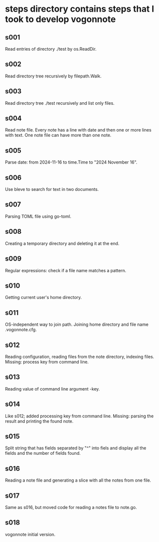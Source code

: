 # steps directory contains steps that I took to develop vogonnote

## s001
Read entries of directory ./test by os.ReadDir.

## s002
Read directory tree recursively by filepath.Walk.

## s003
Read directory tree ./test recursively and list only files.

## s004
Read note file. Every note has a line with date and then one
or more lines with text. One note file can have more than one
note.

## s005
Parse date: from 2024-11-16 to time.Time to "2024 November 16".

## s006
Use bleve to search for text in two documents.

## s007
Parsing TOML file using go-toml.

## s008
Creating a temporary directory and deleting it at the end.

## s009
Regular expressions: check if a file name matches a pattern.

## s010
Getting current user's home directory.

## s011
OS-independent way to join path. Joining home directory and
file name .vogonnote.cfg.

## s012
Reading configuration, reading files from the note directory, indexing
files. Missing: process key from command line.

## s013
Reading value of command line argument -key.

## s014
Like s012; added processing key from command line.
Missing: parsing the result and printing the found note.

## s015
Split string that has fields separated by "^" into fiels
and display all the fields and the number of fields found.

## s016
Reading a note file and generating a slice with all the notes from one
file.

## s017
Same as s016, but moved code for reading a notes file to note.go.

## s018
vogonnote initial version.
